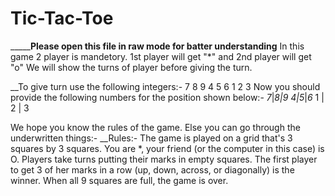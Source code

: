 # Tic-Tac-Toe
_________Please open this file in raw mode for batter understanding____
In this game 2 player is mandetory.
1st player will get "*" and 2nd player will get "o"
We will show the turns of player before giving the turn.

__To give turn use the following integers:-
          7 8 9
          4 5 6
          1 2 3
Now you should provide the following numbers for the position shown below:-
       _7_|__8_|_9_
       _4_|_5__|_6_
        1 |  2 | 3

We hope you know the rules of the game. Else you can go through the underwritten things:-
__Rules:-
The game is played on a grid that's 3 squares by 3 squares.
You are *, your friend (or the computer in this case) is O. Players take turns putting their marks in empty squares.
The first player to get 3 of her marks in a row (up, down, across, or diagonally) is the winner.
When all 9 squares are full, the game is over.
